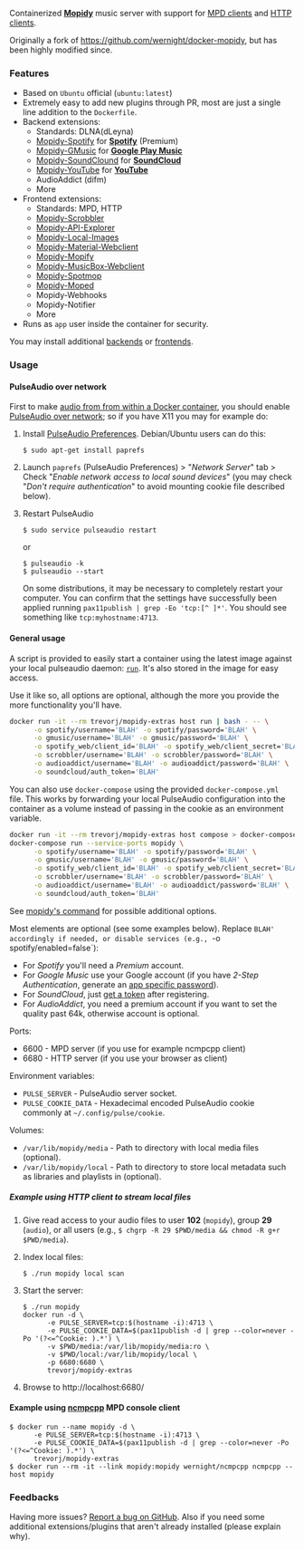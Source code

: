 Containerized [**Mopidy**](https://www.mopidy.com/) music server with support for [MPD clients](https://docs.mopidy.com/en/latest/clients/mpd/) and [HTTP clients](https://docs.mopidy.com/en/latest/ext/web/#ext-web).

Originally a fork of https://github.com/wernight/docker-mopidy, but has been highly modified since.

### Features

  * Based on `Ubuntu` official (`ubuntu:latest`)
  * Extremely easy to add new plugins through PR, most are just a single line addition to the `Dockerfile`.
  * Backend extensions:
    * Standards: DLNA(dLeyna)
    * [Mopidy-Spotify](https://docs.mopidy.com/en/latest/ext/backends/#mopidy-spotify) for **[Spotify](https://www.spotify.com/us/)** (Premium)
    * [Mopidy-GMusic](https://docs.mopidy.com/en/latest/ext/backends/#mopidy-gmusic) for **[Google Play Music](https://play.google.com/music/listen)**
    * [Mopidy-SoundClound](https://docs.mopidy.com/en/latest/ext/backends/#mopidy-soundcloud) for **[SoundCloud](https://soundcloud.com/stream)**
    * [Mopidy-YouTube](https://docs.mopidy.com/en/latest/ext/backends/#mopidy-youtube) for **[YouTube](https://www.youtube.com)**
    * AudioAddict (difm)
    * More
  * Frontend extensions:
    * Standards: MPD, HTTP
    * [Mopidy-Scrobbler](http://mopidy.readthedocs.io/en/latest/ext/frontends/#mopidy-scrobbler)
    * [Mopidy-API-Explorer](http://mopidy.readthedocs.io/en/latest/ext/web/#mopidy-api-explorer)
    * [Mopidy-Local-Images](http://mopidy.readthedocs.io/en/latest/ext/web/#mopidy-local-images)
    * [Mopidy-Material-Webclient](http://mopidy.readthedocs.io/en/latest/ext/web/#mopidy-material-webclient)
    * [Mopidy-Mopify](http://mopidy.readthedocs.io/en/latest/ext/web/#mopidy-mopify)
    * [Mopidy-MusicBox-Webclient](http://mopidy.readthedocs.io/en/latest/ext/web/#mopidy-musicbox-webclient)
    * [Mopidy-Spotmop](http://mopidy.readthedocs.io/en/latest/ext/web/#mopidy-spotmop)
    * [Mopidy-Moped](https://docs.mopidy.com/en/latest/ext/web/#mopidy-moped)
    * Mopidy-Webhooks
    * Mopidy-Notifier
    * More
  * Runs as `app` user inside the container for security.

You may install additional [backends](https://docs.mopidy.com/en/latest/ext/backends/) or [frontends](https://docs.mopidy.com/en/latest/ext/frontends/).


### Usage

#### PulseAudio over network

First to make [audio from from within a Docker container](http://stackoverflow.com/q/28985714/167897), you should enable [PulseAudio over network](https://wiki.freedesktop.org/www/Software/PulseAudio/Documentation/User/Network/); so if you have X11 you may for example do:

 1. Install [PulseAudio Preferences](http://freedesktop.org/software/pulseaudio/paprefs/). Debian/Ubuntu users can do this:

        $ sudo apt-get install paprefs

 2. Launch `paprefs` (PulseAudio Preferences) > "*Network Server*" tab > Check "*Enable network access to local sound devices*" (you may check "*Don't require authentication*" to avoid mounting cookie file described below).

 3. Restart PulseAudio

        $ sudo service pulseaudio restart

    or

        $ pulseaudio -k
        $ pulseaudio --start

    On some distributions, it may be necessary to completely restart your computer. You can confirm that the settings have successfully been applied running `pax11publish | grep -Eo 'tcp:[^ ]*'`. You should see something like `tcp:myhostname:4713`.

#### General usage

A script is provided to easily start a container using the latest image against your local pulseaudio daemon: [`run`](run).
It's also stored in the image for easy access.

Use it like so, all options are optional, although the more you provide the more functionality you'll have.

```sh
docker run -it --rm trevorj/mopidy-extras host run | bash - -- \
      -o spotify/username='BLAH' -o spotify/password='BLAH' \
      -o gmusic/username='BLAH' -o gmusic/password='BLAH' \
      -o spotify_web/client_id='BLAH' -o spotify_web/client_secret='BLAH' \
      -o scrobbler/username='BLAH' -o scrobbler/password='BLAH' \
      -o audioaddict/username='BLAH' -o audioaddict/password='BLAH' \
      -o soundcloud/auth_token='BLAH'
```

You can also use `docker-compose` using the provided `docker-compose.yml` file. This works by forwarding your local
PulseAudio configuration into the container as a volume instead of passing in the cookie as an environment variable.

```sh
docker run -it --rm trevorj/mopidy-extras host compose > docker-compose.yml
docker-compose run --service-ports mopidy \
      -o spotify/username='BLAH' -o spotify/password='BLAH' \
      -o gmusic/username='BLAH' -o gmusic/password='BLAH' \
      -o spotify_web/client_id='BLAH' -o spotify_web/client_secret='BLAH' \
      -o scrobbler/username='BLAH' -o scrobbler/password='BLAH' \
      -o audioaddict/username='BLAH' -o audioaddict/password='BLAH' \
      -o soundcloud/auth_token='BLAH'
```

See [mopidy's command](https://docs.mopidy.com/en/latest/command/) for possible additional options.

Most elements are optional (see some examples below). Replace `BLAH' accordingly if needed, or disable services (e.g., `-o spotify/enabled=false`):

  * For *Spotify* you'll need a *Premium* account.
  * For *Google Music* use your Google account (if you have *2-Step Authentication*, generate an [app specific password](https://security.google.com/settings/security/apppasswords)).
  * For *SoundCloud*, just [get a token](https://www.mopidy.com/authenticate/) after registering.
  * For *AudioAddict*, you need a premium account if you want to set the quality past 64k, otherwise account is optional.

Ports:

  * 6600 - MPD server (if you use for example ncmpcpp client)
  * 6680 - HTTP server (if you use your browser as client)

Environment variables:

  * `PULSE_SERVER` - PulseAudio server socket.
  * `PULSE_COOKIE_DATA` - Hexadecimal encoded PulseAudio cookie commonly at `~/.config/pulse/cookie`.

Volumes:

  * `/var/lib/mopidy/media` - Path to directory with local media files (optional).
  * `/var/lib/mopidy/local` - Path to directory to store local metadata such as libraries and playlists in (optional).

##### Example using HTTP client to stream local files

 1. Give read access to your audio files to user **102** (`mopidy`), group **29** (`audio`), or all users (e.g., `$ chgrp -R 29 $PWD/media && chmod -R g+r $PWD/media`).
 2. Index local files:

        $ ./run mopidy local scan

 3. Start the server:

        $ ./run mopidy
        docker run -d \
              -e PULSE_SERVER=tcp:$(hostname -i):4713 \
              -e PULSE_COOKIE_DATA=$(pax11publish -d | grep --color=never -Po '(?<=^Cookie: ).*') \
              -v $PWD/media:/var/lib/mopidy/media:ro \
              -v $PWD/local:/var/lib/mopidy/local \
              -p 6680:6680 \
              trevorj/mopidy-extras

 4. Browse to http://localhost:6680/

#### Example using [ncmpcpp](https://docs.mopidy.com/en/latest/clients/mpd/#ncmpcpp) MPD console client

    $ docker run --name mopidy -d \
          -e PULSE_SERVER=tcp:$(hostname -i):4713 \
          -e PULSE_COOKIE_DATA=$(pax11publish -d | grep --color=never -Po '(?<=^Cookie: ).*') \
          trevorj/mopidy-extras
    $ docker run --rm -it --link mopidy:mopidy wernight/ncmpcpp ncmpcpp --host mopidy


### Feedbacks

Having more issues? [Report a bug on GitHub](https://github.com/wernight/docker-mopidy/issues). Also if you need some additional extensions/plugins that aren't already installed (please explain why).
